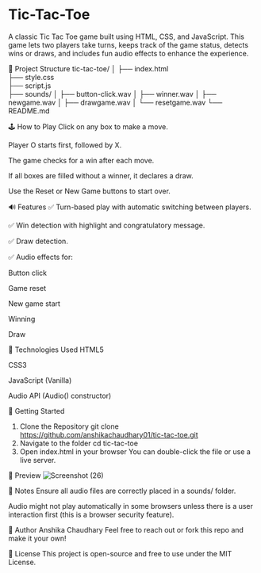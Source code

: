 # Tic-Tac-Toe
A classic Tic Tac Toe game built using HTML, CSS, and JavaScript. This game lets two players take turns, keeps track of the game status, detects wins or draws, and includes fun audio effects to enhance the experience.

📂 Project Structure
tic-tac-toe/
│
├── index.html       
├── style.css        
├── script.js        
├── sounds/
│   ├── button-click.wav
│   ├── winner.wav
│   ├── newgame.wav
│   ├── drawgame.wav
│   └── resetgame.wav
└── README.md     

🕹️ How to Play
Click on any box to make a move.

Player O starts first, followed by X.

The game checks for a win after each move.

If all boxes are filled without a winner, it declares a draw.

Use the Reset or New Game buttons to start over.

🔊 Features
✅ Turn-based play with automatic switching between players.

✅ Win detection with highlight and congratulatory message.

✅ Draw detection.

✅ Audio effects for:

Button click

Game reset

New game start

Winning

Draw

🔧 Technologies Used
HTML5

CSS3

JavaScript (Vanilla)

Audio API (Audio() constructor)

🚀 Getting Started
1. Clone the Repository
git clone https://github.com/anshikachaudhary01/tic-tac-toe.git
2. Navigate to the folder
cd tic-tac-toe
3. Open index.html in your browser
You can double-click the file or use a live server.

📸 Preview
![Screenshot (26)](https://github.com/user-attachments/assets/a93f3b36-e8d1-42fe-a174-85fee0a0bfad)

📌 Notes
Ensure all audio files are correctly placed in a sounds/ folder.

Audio might not play automatically in some browsers unless there is a user interaction first (this is a browser security feature).

🙌 Author
Anshika Chaudhary
Feel free to reach out or fork this repo and make it your own!

📄 License
This project is open-source and free to use under the MIT License.

